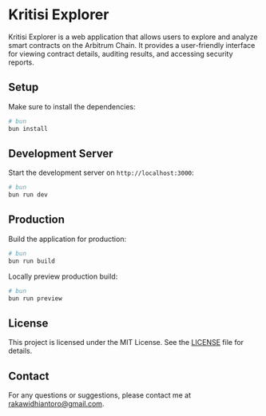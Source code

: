 # Kritisi Explorer

Kritisi Explorer is a web application that allows users to explore and analyze smart contracts on the Arbitrum Chain. It provides a user-friendly interface for viewing contract details, auditing results, and accessing security reports.

## Setup

Make sure to install the dependencies:

```bash
# bun
bun install
```

## Development Server

Start the development server on `http://localhost:3000`:

```bash
# bun
bun run dev
```

## Production

Build the application for production:

```bash
# bun
bun run build
```

Locally preview production build:

```bash
# bun
bun run preview
```

## License

This project is licensed under the MIT License. See the [LICENSE](LICENSE) file for details.

## Contact

For any questions or suggestions, please contact me at [rakawidhiantoro@gmail.com](mailto:rakawidhiantoro@gmail.com).